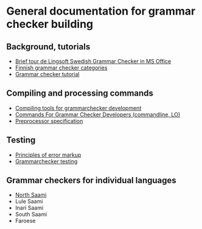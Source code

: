 

# General documentation for grammar checker building


## Background, tutorials
- [Brief tour de Lingsoft Swedish Grammar Checker in MS Office](doc/LingsoftGrammarChecker.html)
- [Finnish grammar checker categories](doc/LSFinnishGrammarCheckerCategories.html)
- [Grammar checker tutorial](doc/GrammarcheckerTutorial.html)


## Compiling and processing commands
- [Compiling tools for grammarchecker development](doc/GrammarcheckerCompilation.html)
- [Commands For Grammar Checker Developers (commandline, LO)](../../tools/CommandsForGrammarCheckerDevelopers.html)
- [Preprocessor specification](doc/PreprocessorSpecification.html)

## Testing

- [Principles of error markup](../spelling/testdoc/error-markup.html)
- [Grammarchecker testing](doc/grammarchecker_testing.html)



## Grammar checkers for individual languages

- [North Saami](NortSaamiGrammarchecker.html)
- Lule Saami
- Inari Saami
- South Saami
- Faroese
